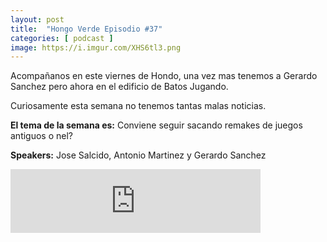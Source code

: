 ```yaml
---
layout: post
title:  "Hongo Verde Episodio #37"
categories: [ podcast ]
image: https://i.imgur.com/XHS6tl3.png
---
```


Acompañanos en este viernes de Hondo, una vez mas tenemos a Gerardo Sanchez pero ahora en el edificio de Batos Jugando.

Curiosamente esta semana no tenemos tantas malas noticias.

**El tema de la semana es:** Conviene seguir sacando remakes de juegos antiguos o nel?

**Speakers:** Jose Salcido, Antonio Martinez y Gerardo Sanchez

<iframe src="https://anchor.fm/elhongoverde/embed/episodes/38---Lo-que-no-se-toca-ft--Gerardo-Sanchez-edp35a/a-a24s62v" height="102px" width="400px" frameborder="0" scrolling="no"></iframe>
